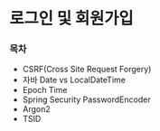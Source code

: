 # 로그인 및 회원가입

### 목차

* CSRF(Cross Site Request Forgery)
* 자바 Date vs LocalDateTime
* Epoch Time
* Spring Security PasswordEncoder
* Argon2
* TSID
